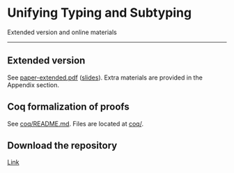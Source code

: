 # Unifying Typing and Subtyping
Extended version and online materials

---------

## Extended version 
See [paper-extended.pdf](paper-extended.pdf) ([slides](slides.pdf)).
Extra materials are provided in the Appendix section.

## Coq formalization of proofs
See [coq/README.md](coq/README.md).
Files are located at [coq/](coq/).

## Download the repository
[Link](https://bitbucket.org/ypyang/oopsla17/get/master.tar.gz)
